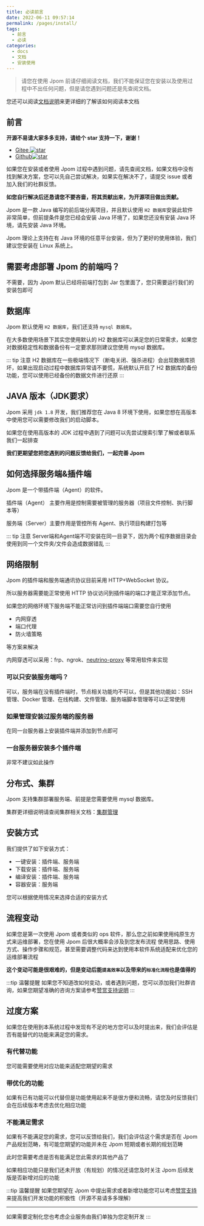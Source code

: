 ```yaml
---
title: 必读前言
date: 2022-06-11 09:57:14
permalink: /pages/install/
tags: 
  - 前言
  - 必读
categories: 
  - docs
  - 文档
  - 安装使用
---
```


> 请您在使用 Jpom 前请仔细阅读文档，我们不能保证您在安装以及使用过程中不出任何问题，但是请您遇到问题还是先查阅文档。

您还可以阅读[文档说明](../00.自述序言/10.文档说明.md)来更详细的了解该如何阅读本文档

## 前言

**开源不易请大家多多支持，请给个 star 支持一下，谢谢！**

- [Gitee ![star](https://gitee.com/dromara/Jpom/badge/star.svg?theme=gvp)](https://gitee.com/dromara/Jpom/)
- [Github![star](https://img.shields.io/github/stars/dromara/Jpom.svg?style=social)](https://github.com/dromara/Jpom)


如果您在安装或者使用 Jpom 过程中遇到问题，请先查阅文档，如果文档中没有找到解决方案，您可以先自己尝试解决，如果实在解决不了，请提交 issue 或者加入我们的社群反馈。

**如您自行解决后还恳请您不要吝啬，将其贡献出来，为开源项目做出贡献。**

Jpom 是一款 Java 编写的前后端分离项目，并且默认使用 `H2 数据库`安装此软件非常简单，但前提条件是您已经会安装 Java 环境了，如果您还没有安装 Java 环境，请先安装 Java 环境。

Jpom 理论上支持在有 Java 环境的任意平台安装，但为了更好的使用体验，我们建议您安装在 Linux 系统上。

## 需要考虑部署 Jpom 的前端吗？

不需要，因为 Jpom 默认已经将前端打包到 Jar 包里面了，您只需要运行我们的安装包即可

## 数据库

Jpom 默认使用 `H2 数据库`，我们还支持 `mysql 数据库`。

在大多数使用场景下其实您使用默认的 H2 数据库可以满足您的日常需求，如果您对数据稳定性和数据备份有一定要求那则建议您使用 mysql 数据库。

::: tip 注意
H2 数据库在一些极端情况下（断电关闭、强杀进程）会出现数据库损坏，如果出现启动过程中数据库异常请不要慌，系统默认开启了 H2 数据库的备份功能，您可以使用已经备份的数据文件进行还原
:::

## JAVA 版本（JDK要求）

Jpom 采用 `jdk 1.8` 开发，我们推荐您在 Java 8 环境下使用，如果您想在高版本中使用您可以需要修改我们的启动脚本。

如果您在使用高版本的 JDK 过程中遇到了问题可以先尝试搜索引擎了解或者联系我们一起排查

**我们更期望您把您遇到的问题反馈给我们，一起完善 Jpom**

## 如何选择服务端&插件端

Jpom 是一个带插件端（Agent）的软件。

插件端（Agent） 主要作用是控制需要被管理的服务器（项目文件控制、执行脚本等）

服务端（Server）主要作用是管控所有 Agent、执行项目构建打包等

::: tip 注意
Server端和Agent端不可安装在同一目录下，因为两个程序数据目录会使用到同一个文件夹/文件会造成数据错乱
:::

## 网络限制

Jpom 的插件端和服务端通讯协议目前采用 HTTP+WebSocket 协议。

所以服务器需要能正常使用 HTTP 协议访问到插件端的端口才能正常添加节点。

如果您的网络环境下服务端不能正常访问到插件端端口需要您自行使用

- 内网穿透
- 端口代理
- 防火墙策略

等方案来解决

内网穿透可以采用：frp、ngrok、[neutrino-proxy](https://dromara.gitee.io/neutrino-proxy) 等常用软件来实现

### 可以只安装服务端吗？

可以，服务端在没有插件端时，节点相关功能均不可以，但是其他功能如：SSH 管理、Docker 管理、在线构建、文件管理、服务端脚本管理等可以正常使用

### 如果管理安装过服务端的服务器

在同一台服务器上安装插件端并添加到节点即可

### 一台服务器安装多个插件端

非常不建议如此操作

## 分布式、集群

Jpom 支持集群部署服务端、前提是您需要使用 mysql 数据库。

集群更详细说明请查阅集群相关文档：[集群管理](/pages/cluster/)

## 安装方式

我们提供了如下安装方式：

- 一键安装：插件端、服务端
- 下载安装：插件端、服务端
- 编译安装：插件端、服务端
- 容器安装：服务端

您可以根据使用情况来选择合适的安装方式

## 流程变动

如果您是第一次使用 Jpom 或者类似的 ops 软件，那么您之前如果使用纯原生方式来运维部署，您在使用 Jpom 后很大概率会涉及到您发布流程
使用思路、使用方式、操作步骤和规范，甚至需要调整代码来达到使用本软件系统适配来优化您的运维部署流程

**这个变动可能是很艰难的，但是变动后能`提高效率`以及带来的`标准化流程`也是值得的**

:::tip 温馨提醒
如果您不知道改如何变动，或者遇到问题，您可以添加我们社群咨询，如果您期望准确的咨询方案请参考[赞赏支持说明](/pages/praise/)
:::

## 过度方案

如果您在使用到本系统过程中发现有不足的地方您可以及时提出来，我们会评估是否有能替代的功能来满足您的需求。

### 有代替功能

您可能需要使用对应功能来适配您期望的需求

### 带优化的功能

如果有已有功能可以代替但是功能使用起来不是很方便和流畅，请您及时反馈我们会在后续版本考虑去优化相应功能

### 不能满足需求

如果有不能满足您的需求，您可以反馈给我们，我们会评估这个需求是否在 Jpom 产品规划范畴，有可能您期望的功能并未在 Jpom 短期或者长期的规划范畴

此时您需要考虑是否有能满足您此需求的其他产品了

如果相应功能只是我们还未开放（有规划）的情况还请您及时关注 Jpom 后续发版是否新增对应的功能

:::tip 温馨提醒
如果您期望在 Jpom 中提出需求或者新增功能您可以考虑[赞赏支持](/pages/praise/)来提高我们开发功能的积极性（开源不易请多多理解） 


------

如果需要定制化您也考虑企业服务由我们单独为您定制开发
:::